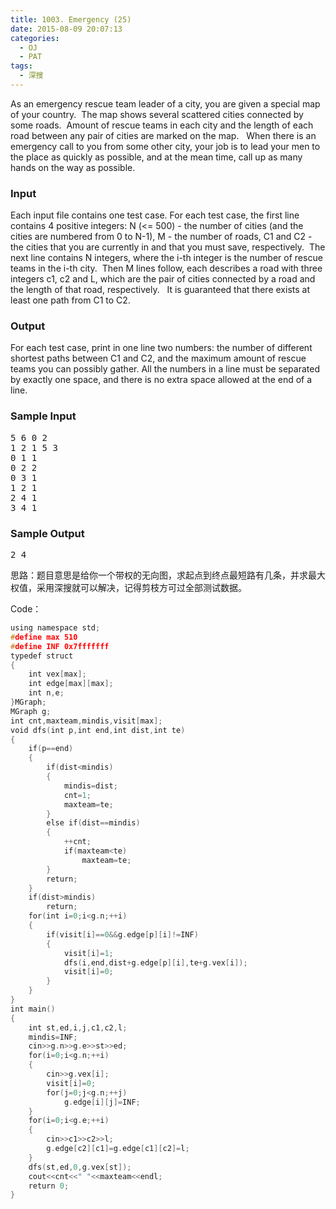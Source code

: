 ```yaml
---
title: 1003. Emergency (25)
date: 2015-08-09 20:07:13
categories:
  - OJ
  - PAT
tags:
  - 深搜
---
```


As an emergency rescue team leader of a city, you are given a special map of your country.  The map shows several scattered cities connected by some roads.  Amount of rescue teams in each city and the length of each road between any pair of cities are marked on the map.   When there is an emergency call to you from some other city, your job is to lead your men to the place as quickly as possible, and at the mean time, call up as many hands on the way as possible.

<!-- more -->
### Input

Each input file contains one test case. For each test case, the first line contains 4 positive integers: N (<= 500) - the number of cities (and the cities are numbered from 0 to N-1), M - the number of roads, C1 and C2 - the cities that you are currently in and that you must save, respectively.  The next line contains N integers, where the i-th integer is the number of rescue teams in the i-th city.  Then M lines follow, each describes a road with three integers c1, c2 and L, which are the pair of cities connected by a road and the length of that road, respectively.   It is guaranteed that there exists at least one path from C1 to C2.

### Output

For each test case, print in one line two numbers: the number of different shortest paths between C1 and C2, and the maximum amount of rescue teams you can possibly gather.
All the numbers in a line must be separated by exactly one space, and there is no extra space allowed at the end of a line.

### Sample Input

<pre>5 6 0 2
1 2 1 5 3
0 1 1
0 2 2
0 3 1
1 2 1
2 4 1
3 4 1</pre>

### Sample Output

<pre>2 4</pre>

思路：题目意思是给你一个带权的无向图，求起点到终点最短路有几条，并求最大权值，采用深搜就可以解决，记得剪枝方可过全部测试数据。

Code：

``` cpp
using namespace std;
#define max 510
#define INF 0x7fffffff
typedef struct
{
    int vex[max];
    int edge[max][max];
    int n,e;
}MGraph;
MGraph g;
int cnt,maxteam,mindis,visit[max];
void dfs(int p,int end,int dist,int te)
{
    if(p==end)
    {
        if(dist<mindis)
        {
            mindis=dist;
            cnt=1;
            maxteam=te;
        }
        else if(dist==mindis)
        {
            ++cnt;
            if(maxteam<te)
                maxteam=te;
        }
        return;
    }
    if(dist>mindis)
        return;
    for(int i=0;i<g.n;++i)
    {
        if(visit[i]==0&&g.edge[p][i]!=INF)
        {
            visit[i]=1;
            dfs(i,end,dist+g.edge[p][i],te+g.vex[i]);
            visit[i]=0;
        }
    }
}
int main()
{
    int st,ed,i,j,c1,c2,l;
    mindis=INF;
    cin>>g.n>>g.e>>st>>ed;
    for(i=0;i<g.n;++i)
    {
        cin>>g.vex[i];
        visit[i]=0;
        for(j=0;j<g.n;++j)
            g.edge[i][j]=INF;
    }
    for(i=0;i<g.e;++i)    
    {
        cin>>c1>>c2>>l;
        g.edge[c2][c1]=g.edge[c1][c2]=l;
    }
    dfs(st,ed,0,g.vex[st]);
    cout<<cnt<<" "<<maxteam<<endl;
    return 0;
}
```